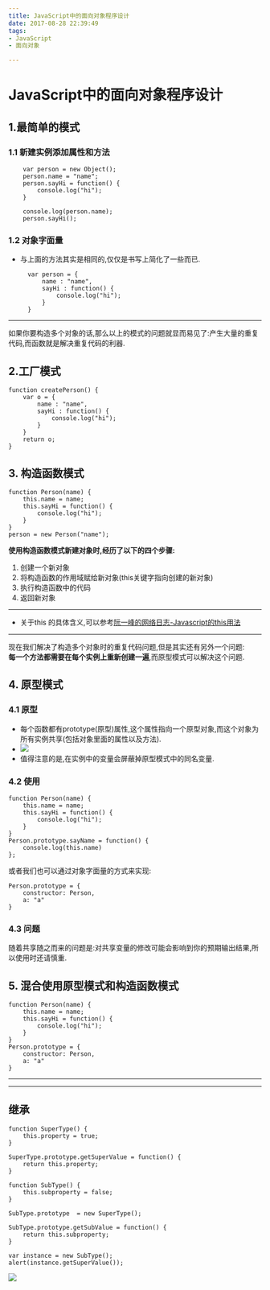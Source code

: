 ```yaml
---
title: JavaScript中的面向对象程序设计
date: 2017-08-28 22:39:49
tags:
- JavaScript
- 面向对象

---
```


# JavaScript中的面向对象程序设计
## 1.最简单的模式
### 1.1 新建实例添加属性和方法
		var person = new Object();
		person.name = "name";
		person.sayHi = function() {
		    console.log("hi");
		}
		
		console.log(person.name);
		person.sayHi();
<!--more-->
### 1.2 对象字面量
* 与上面的方法其实是相同的,仅仅是书写上简化了一些而已.

		var person = {
		    name : "name",
		    sayHi : function() {
		        console.log("hi");
		    }
		}

---
如果你要构造多个对象的话,那么以上的模式的问题就显而易见了:产生大量的重复代码,而函数就是解决重复代码的利器.
## 2.工厂模式
	function createPerson() {
	    var o = {
	        name : "name",
	        sayHi : function() {
	            console.log("hi");
	        }
	    }
	    return o;
	}
## 3. 构造函数模式
	function Person(name) {
	    this.name = name;
	    this.sayHi = function() {
	        console.log("hi");
	    }
	}
	person = new Person("name");
**使用构造函数模式新建对象时,经历了以下的四个步骤:**  
1. 创建一个新对象  
2. 将构造函数的作用域赋给新对象(this关键字指向创建的新对象)  
3. 执行构造函数中的代码  
4. 返回新对象  

---
* 关于this 的具体含义,可以参考[阮一峰的网络日志-Javascript的this用法](http://www.ruanyifeng.com/blog/2010/04/using_this_keyword_in_javascript.html)

---
现在我们解决了构造多个对象时的重复代码问题,但是其实还有另外一个问题:  
**每一个方法都需要在每个实例上重新创建一遍**,而原型模式可以解决这个问题.
## 4. 原型模式
### 4.1 原型
* 每个函数都有prototype(原型)属性,这个属性指向一个原型对象,而这个对象为所有实例共享(包括对象里面的属性以及方法).
* ![](http://7xkzud.com1.z0.glb.clouddn.com/17-8-28/39105696.jpg)
* 值得注意的是,在实例中的变量会屏蔽掉原型模式中的同名变量.
### 4.2 使用
	function Person(name) {
	    this.name = name;
	    this.sayHi = function() {
	        console.log("hi");
	    }
	}
	Person.prototype.sayName = function() {
    	console.log(this.name)
	};

或者我们也可以通过对象字面量的方式来实现:

	Person.prototype = {
	    constructor: Person,
	    a: "a"
	}
### 4.3 问题
随着共享随之而来的问题是:对共享变量的修改可能会影响到你的预期输出结果,所以使用时还请慎重.
## 5. 混合使用原型模式和构造函数模式
	function Person(name) {
	    this.name = name;
	    this.sayHi = function() {
	        console.log("hi");
	    }
	}
	Person.prototype = {
	    constructor: Person,
	    a: "a"
	}

---
---
## 继承
	function SuperType() {
	    this.property = true;
	}
	
	SuperType.prototype.getSuperValue = function() {
	    return this.property;
	}
	
	function SubType() {
	    this.subproperty = false;
	}
	
	SubType.prototype  = new SuperType();
	
	SubType.prototype.getSubValue = function() {
	    return this.subproperty;
	}
	
	var instance = new SubType();
	alert(instance.getSuperValue());

![](http://7xkzud.com1.z0.glb.clouddn.com/17-8-30/19766157.jpg)

